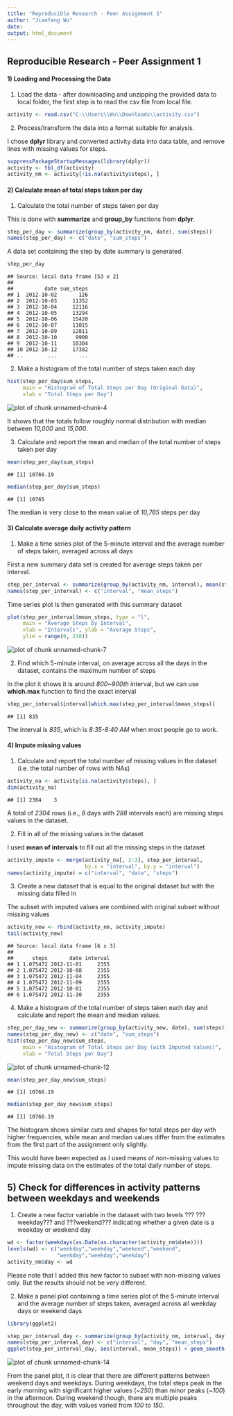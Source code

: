 ```yaml
---
title: "Reproducible Research - Peer Assignment 1"
author: "Jianfeng Wu"
date: 
output: html_document
---
```

## Reproducible Research - Peer Assignment 1
  
  
#### 1) Loading and Processing the Data

1. Load the data - after downloading and unzipping the provided data to local folder, the first step is to read the csv file from local file.


```r
activity <- read.csv("C:\\Users\\Wu\\Downloads\\activity.csv")
```

2. Process/transform the data into a format suitable for analysis. 

I chose **dplyr** library and converted activity data into data table, and remove lines with missing values for steps.


```r
suppressPackageStartupMessages(library(dplyr))
activity <- tbl_df(activity)
activity_nm <- activity[!is.na(activity$steps), ]
```

#### 2) Calculate mean of total steps taken per day

1. Calculate the total number of steps taken per day

This is done with **summarize** and **group_by** functions from **dplyr**.


```r
step_per_day <- summarize(group_by(activity_nm, date), sum(steps))
names(step_per_day) <- c("date", "sum_steps")
```

A data set containing the step by date summary is generated.


```r
step_per_day
```

```
## Source: local data frame [53 x 2]
## 
##          date sum_steps
## 1  2012-10-02       126
## 2  2012-10-03     11352
## 3  2012-10-04     12116
## 4  2012-10-05     13294
## 5  2012-10-06     15420
## 6  2012-10-07     11015
## 7  2012-10-09     12811
## 8  2012-10-10      9900
## 9  2012-10-11     10304
## 10 2012-10-12     17382
## ..        ...       ...
```

2. Make a histogram of the total number of steps taken each day


```r
hist(step_per_day$sum_steps, 
     main = "Histogram of Total Steps per Day (Original Data)", 
     xlab = "Total Steps per Day")
```

![plot of chunk unnamed-chunk-4](Figure1.png) 

It shows that the totals follow roughly normal distribution with median between *10,000* and *15,000*.  

3. Calculate and report the mean and median of the total number of steps taken per day


```r
mean(step_per_day$sum_steps)
```

```
## [1] 10766.19
```

```r
median(step_per_day$sum_steps)
```

```
## [1] 10765
```

The median is very close to the mean value of *10,765* steps per day

#### 3) Calculate average daily activity pattern

1. Make a time series plot of the 5-minute interval and the average number of steps taken, averaged across all days  

First a new summary data set is created for average steps taken per interval.

```r
step_per_interval <- summarize(group_by(activity_nm, interval), mean(steps))
names(step_per_interval) <- c("interval", "mean_steps")
```

Time series plot is then generated with this summary dataset


```r
plot(step_per_interval$mean_steps, type = "l", 
     main = "Average Steps by Interval", 
     xlab = "Intervals", ylab = "Average Steps",
     ylim = range(0, 210))
```

![plot of chunk unnamed-chunk-7](Figure2.png) 

2. Find which 5-minute interval, on average across all the days in the dataset, contains the maximum number of steps

In the plot it shows it is around *800~900th* interval, but we can use **which.max** function to find the exact interval


```r
step_per_interval$interval[which.max(step_per_interval$mean_steps)]
```

```
## [1] 835
```

The interval is *835*, which is *8:35-8:40 AM* when most people go to work.

#### 4) Impute missing values

1. Calculate and report the total number of missing values in the dataset (i.e. the total number of rows with NAs)


```r
activity_na <- activity[is.na(activity$steps), ]
dim(activity_na)
```

```
## [1] 2304    3
```

A total of *2304* rows (i.e., *8* days with *288* intervals each) are missing steps values in the dataset. 

2. Fill in all of the missing values in the dataset  

I used **mean of intervals** to fill out all the missing steps in the dataset


```r
activity_impute <- merge(activity_na[, 2:3], step_per_interval, 
                         by.x = "interval", by.y = "interval")
names(activity_impute) = c("interval", "date", "steps")
```

3. Create a new dataset that is equal to the original dataset but with the missing data filled in  

The subset with imputed values are combined with original subset without missing values


```r
activity_new <- rbind(activity_nm, activity_impute)
tail(activity_new)
```

```
## Source: local data frame [6 x 3]
## 
##      steps       date interval
## 1 1.075472 2012-11-01     2355
## 2 1.075472 2012-10-08     2355
## 3 1.075472 2012-11-04     2355
## 4 1.075472 2012-11-09     2355
## 5 1.075472 2012-10-01     2355
## 6 1.075472 2012-11-30     2355
```

4. Make a histogram of the total number of steps taken each day and calculate and report the mean and median values. 


```r
step_per_day_new <- summarize(group_by(activity_new, date), sum(steps))
names(step_per_day_new) <- c("date", "sum_steps")
hist(step_per_day_new$sum_steps, 
     main = "Histogram of Total Steps per Day (with Imputed Values)", 
     xlab = "Total Steps per Day")
```

![plot of chunk unnamed-chunk-12](Figure3.png) 

```r
mean(step_per_day_new$sum_steps)
```

```
## [1] 10766.19
```

```r
median(step_per_day_new$sum_steps)
```

```
## [1] 10766.19
```

The histogram shows similar cuts and shapes for total steps per day with higher frequencies, while mean and median values differ from the estimates from the first part of the assignment only slightly.  

This would have been expected as I used means of non-missing values to impute missing data on the estimates of the total daily number of steps.

## 5) Check for differences in activity patterns between weekdays and weekends

1. Create a new factor variable in the dataset with two levels ??? ???weekday??? and ???weekend??? indicating whether a given date is a weekday or weekend day


```r
wd <- factor(weekdays(as.Date(as.character(activity_nm$date))))
levels(wd) <- c("weekday","weekday","weekend","weekend",
                "weekday","weekday","weekday")
activity_nm$day <- wd
```

Please note that I added this new factor to subset with non-missing values only. But the results should not be very different. 

2. Make a panel plot containing a time series plot of the 5-minute interval and the average number of steps taken, averaged across all weekday days or weekend days


```r
library(ggplot2)

step_per_interval_day <- summarize(group_by(activity_nm, interval, day), mean(steps))
names(step_per_interval_day) <- c("interval", "day", "mean_steps")
ggplot(step_per_interval_day, aes(interval, mean_steps)) + geom_smooth(stat="identity") + facet_grid(day ~ .)
```

![plot of chunk unnamed-chunk-14](Figure4.png) 

From the panel plot, it is clear that there are different patterns between weekend days and weekdays. During weekdays, the total steps peak in the early morning with significant higher values (~*250*) than minor peaks (~*100*) in the afternoon. During weekend though, there are multiple peaks throughout the day, with values varied from *100* to *150*.
